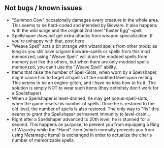 ## Not bugs / known issues
- "Summon Cow" occasionally damages every creature in the whole area. This seems to be hard-coded and intended by Bioware. It also happens with the wild surge and the original 2nd level "Easter Egg"-spell.
- Spellshaper *does not* get extra attacks from weapon specialization. If you're unhappy with that, post [here](https://github.com/BGforgeNet/bg2-wildmage/issues/2)
- "Weave Spell" acts a bit strange with wizard spells from other mods: as long as you still have original Bioware-spells or spells from this mod memorized, using "Weave Spell" will drain the modded spells from memory just like the others, but when there are only modded spells memorized, you can't use the "Weave Spell" ability.
- Items that raise the number of Spell-Slots, when worn by a Spellshaper, might cause him to forget all spells of tbe modified level upon resting. This seems to be an engine-glitch, and I have no idea how to fix it. The solution is simply NOT to wear such items (they definitely don't work for a Spellshaper)
- When a Spellshaper is level-drained, he may get bonus-spell-slots, when the game resets his number of spells. Once he is restored to the old level, the number of spells is also restored. The only way to "fix" this seems to grant the Spellshaper permanent immunity to level-drain...
- Right after a Spellshaper advanced to 20th level, he is stunned for a second. This happens on purpose, to prevent you from equipping a Ring of Wizardry while the "Hand"-item (which normally prevents you from using Metamagic items) is exchanged in order to actualize the char's number of memorizable spells.
